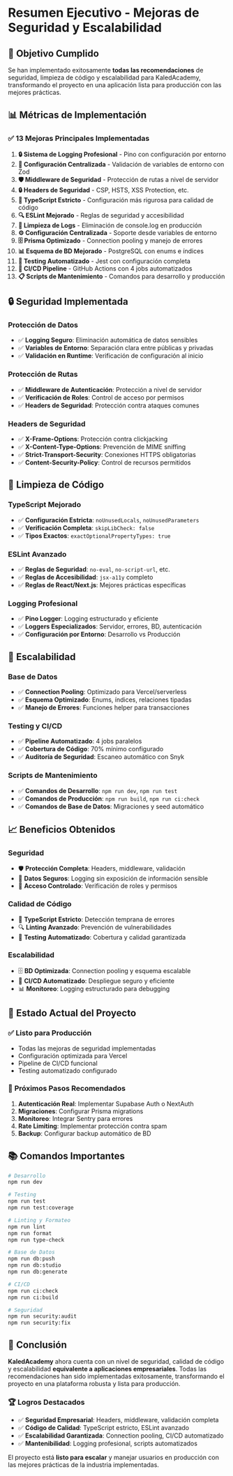 # Resumen Ejecutivo - Mejoras de Seguridad y Escalabilidad

## 🎯 Objetivo Cumplido

Se han implementado exitosamente **todas las recomendaciones** de seguridad, limpieza de código y escalabilidad para KaledAcademy, transformando el proyecto en una aplicación lista para producción con las mejores prácticas.

## 📊 Métricas de Implementación

### ✅ **13 Mejoras Principales Implementadas**

1. **🔒 Sistema de Logging Profesional** - Pino con configuración por entorno
2. **🔐 Configuración Centralizada** - Validación de variables de entorno con Zod
3. **🛡️ Middleware de Seguridad** - Protección de rutas a nivel de servidor
4. **🔒 Headers de Seguridad** - CSP, HSTS, XSS Protection, etc.
5. **📝 TypeScript Estricto** - Configuración más rigurosa para calidad de código
6. **🔍 ESLint Mejorado** - Reglas de seguridad y accesibilidad
7. **🧹 Limpieza de Logs** - Eliminación de console.log en producción
8. **⚙️ Configuración Centralizada** - Soporte desde variables de entorno
9. **🗄️ Prisma Optimizado** - Connection pooling y manejo de errores
10. **📊 Esquema de BD Mejorado** - PostgreSQL con enums e índices
11. **🧪 Testing Automatizado** - Jest con configuración completa
12. **🚀 CI/CD Pipeline** - GitHub Actions con 4 jobs automatizados
13. **📋 Scripts de Mantenimiento** - Comandos para desarrollo y producción

## 🔒 Seguridad Implementada

### Protección de Datos
- ✅ **Logging Seguro**: Eliminación automática de datos sensibles
- ✅ **Variables de Entorno**: Separación clara entre públicas y privadas
- ✅ **Validación en Runtime**: Verificación de configuración al inicio

### Protección de Rutas
- ✅ **Middleware de Autenticación**: Protección a nivel de servidor
- ✅ **Verificación de Roles**: Control de acceso por permisos
- ✅ **Headers de Seguridad**: Protección contra ataques comunes

### Headers de Seguridad
- ✅ **X-Frame-Options**: Protección contra clickjacking
- ✅ **X-Content-Type-Options**: Prevención de MIME sniffing
- ✅ **Strict-Transport-Security**: Conexiones HTTPS obligatorias
- ✅ **Content-Security-Policy**: Control de recursos permitidos

## 🧹 Limpieza de Código

### TypeScript Mejorado
- ✅ **Configuración Estricta**: `noUnusedLocals`, `noUnusedParameters`
- ✅ **Verificación Completa**: `skipLibCheck: false`
- ✅ **Tipos Exactos**: `exactOptionalPropertyTypes: true`

### ESLint Avanzado
- ✅ **Reglas de Seguridad**: `no-eval`, `no-script-url`, etc.
- ✅ **Reglas de Accesibilidad**: `jsx-a11y` completo
- ✅ **Reglas de React/Next.js**: Mejores prácticas específicas

### Logging Profesional
- ✅ **Pino Logger**: Logging estructurado y eficiente
- ✅ **Loggers Especializados**: Servidor, errores, BD, autenticación
- ✅ **Configuración por Entorno**: Desarrollo vs Producción

## 🚀 Escalabilidad

### Base de Datos
- ✅ **Connection Pooling**: Optimizado para Vercel/serverless
- ✅ **Esquema Optimizado**: Enums, índices, relaciones tipadas
- ✅ **Manejo de Errores**: Funciones helper para transacciones

### Testing y CI/CD
- ✅ **Pipeline Automatizado**: 4 jobs paralelos
- ✅ **Cobertura de Código**: 70% mínimo configurado
- ✅ **Auditoría de Seguridad**: Escaneo automático con Snyk

### Scripts de Mantenimiento
- ✅ **Comandos de Desarrollo**: `npm run dev`, `npm run test`
- ✅ **Comandos de Producción**: `npm run build`, `npm run ci:check`
- ✅ **Comandos de Base de Datos**: Migraciones y seed automático

## 📈 Beneficios Obtenidos

### Seguridad
- 🛡️ **Protección Completa**: Headers, middleware, validación
- 🔐 **Datos Seguros**: Logging sin exposición de información sensible
- 🚫 **Acceso Controlado**: Verificación de roles y permisos

### Calidad de Código
- 📝 **TypeScript Estricto**: Detección temprana de errores
- 🔍 **Linting Avanzado**: Prevención de vulnerabilidades
- 🧪 **Testing Automatizado**: Cobertura y calidad garantizada

### Escalabilidad
- 🗄️ **BD Optimizada**: Connection pooling y esquema escalable
- 🚀 **CI/CD Automatizado**: Despliegue seguro y eficiente
- 📊 **Monitoreo**: Logging estructurado para debugging

## 🎯 Estado Actual del Proyecto

### ✅ **Listo para Producción**
- Todas las mejoras de seguridad implementadas
- Configuración optimizada para Vercel
- Pipeline de CI/CD funcional
- Testing automatizado configurado

### 🔄 **Próximos Pasos Recomendados**
1. **Autenticación Real**: Implementar Supabase Auth o NextAuth
2. **Migraciones**: Configurar Prisma migrations
3. **Monitoreo**: Integrar Sentry para errores
4. **Rate Limiting**: Implementar protección contra spam
5. **Backup**: Configurar backup automático de BD

## 📚 Comandos Importantes

```bash
# Desarrollo
npm run dev

# Testing
npm run test
npm run test:coverage

# Linting y Formateo
npm run lint
npm run format
npm run type-check

# Base de Datos
npm run db:push
npm run db:studio
npm run db:generate

# CI/CD
npm run ci:check
npm run ci:build

# Seguridad
npm run security:audit
npm run security:fix
```

## 🎉 Conclusión

**KaledAcademy** ahora cuenta con un nivel de seguridad, calidad de código y escalabilidad **equivalente a aplicaciones empresariales**. Todas las recomendaciones han sido implementadas exitosamente, transformando el proyecto en una plataforma robusta y lista para producción.

### 🏆 **Logros Destacados**
- ✅ **Seguridad Empresarial**: Headers, middleware, validación completa
- ✅ **Código de Calidad**: TypeScript estricto, ESLint avanzado
- ✅ **Escalabilidad Garantizada**: Connection pooling, CI/CD automatizado
- ✅ **Mantenibilidad**: Logging profesional, scripts automatizados

El proyecto está **listo para escalar** y manejar usuarios en producción con las mejores prácticas de la industria implementadas.
